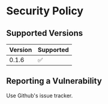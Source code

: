 # Security Policy

## Supported Versions

| Version | Supported          |
| ------- | ------------------ |
| 0.1.6   | :white_check_mark: |


## Reporting a Vulnerability

Use Github's issue tracker.